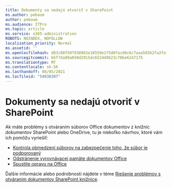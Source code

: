 ```yaml
---
title: Dokumenty sa nedajú otvoriť v SharePoint
ms.author: pebaum
author: pebaum
ms.audience: ITPro
ms.topic: article
ms.service: o365-administration
ROBOTS: NOINDEX, NOFOLLOW
localization_priority: Normal
ms.assetid: ''
ms.openlocfilehash: d83c88f507938963e18559e1f5d0facd0c6c7aaa503b2fa2faf3531ca3a57ebf
ms.sourcegitcommit: b5f7da89a650d2915dc652449623c78be6247175
ms.translationtype: MT
ms.contentlocale: sk-SK
ms.lasthandoff: 08/05/2021
ms.locfileid: "54038307"
---
```

# <a name="unable-to-open-documents-in-sharepoint"></a>Dokumenty sa nedajú otvoriť v SharePoint

Ak máte problémy s otváraním súborov Office dokumentov z knižníc dokumentov SharePoint alebo OneDrive, tu je niekoľko návrhov, ktoré vám ich pomôžu vyriešiť:

- [Kontrola obmedzení súborov na zabezpečenie toho, že súbor je podporovaný](https://support.office.com/article/Invalid-file-names-and-file-types-in-OneDrive-OneDrive-for-Business-and-SharePoint-64883a5d-228e-48f5-b3d2-eb39e07630fa)
- [Odstránenie vyrovnávacej pamäte dokumentov Office](https://support.office.com/article/Delete-your-Office-Document-Cache-b1d3765e-d71b-4bb8-99ca-acd22c42995d)
- [Spustite opravu na Office](https://support.office.com/article/repair-an-office-application-7821d4b6-7c1d-4205-aa0e-a6b40c5bb88b)

Ďalšie informácie alebo podrobnosti nájdete v téme [Riešenie problémov s otváraním dokumentov SharePoint knižnice](https://support.office.com/article/Fix-problems-opening-documents-in-SharePoint-libraries-31329FA1-4AD0-47FC-95D8-BB0C5B12A536).